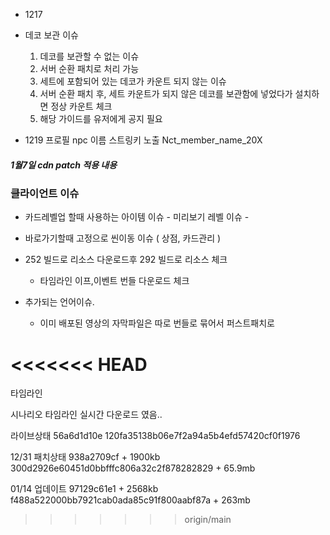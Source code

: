 - 1217
- 데코 보관 이슈
	1. 데코를 보관할 수 없는 이슈 
	2. 서버 순환 패치로 처리 가능
	3. 세트에 포함되어 있는 데코가 카운트 되지 않는 이슈 
	4. 서버 순환 패치 후, 세트 카운트가 되지 않은 데코를 보관함에 넣었다가 설치하면 정상 카운트 체크 
	5. 해당 가이드를 유저에게 공지 필요



- 1219 프로필 npc 이름 스트링키 노출 Nct_member_name_20X 

##### 1월7일 cdn patch 적용 내용


### 클라이언트 이슈

- 카드레벨업 할때 사용하는 아이템 이슈 - 미리보기 레벨 이슈 - 
- 바로가기할때 고정으로 씬이동 이슈  ( 상점, 카드관리 )

- 252 빌드로 리소스 다운로드후 292 빌드로 리소스 체크  
	- 타임라인 이프,이벤트 번들 다운로드 체크

- 추가되는 언어이슈. 
	- 이미 배포된 영상의 자막파일은 따로 번들로 묶어서 퍼스트패치로

<<<<<<< HEAD
=======

타임라인 

시나리오 타임라인 실시간 다운로드 였음..

라이브상태
56a6d1d10e
120fa35138b06e7f2a94a5b4efd57420cf0f1976


12/31  패치상태
938a2709cf  + 1900kb
300d2926e60451d0bbfffc806a32c2f878282829  + 65.9mb


01/14 업데이트
97129c61e1   + 2568kb
f488a522000bb7921cab0ada85c91f800aabf87a    +  263mb
>>>>>>> origin/main
